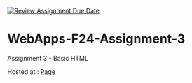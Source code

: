 [![Review Assignment Due Date](https://classroom.github.com/assets/deadline-readme-button-22041afd0340ce965d47ae6ef1cefeee28c7c493a6346c4f15d667ab976d596c.svg)](https://classroom.github.com/a/wPLY8jB2)
# WebApps-F24-Assignment-3
Assignment 3 - Basic HTML

Hosted at : [Page](https://aadarsh1-prog.github.io/44563-webapps-f24-assignment3-final-aadarsh1-prog/)
